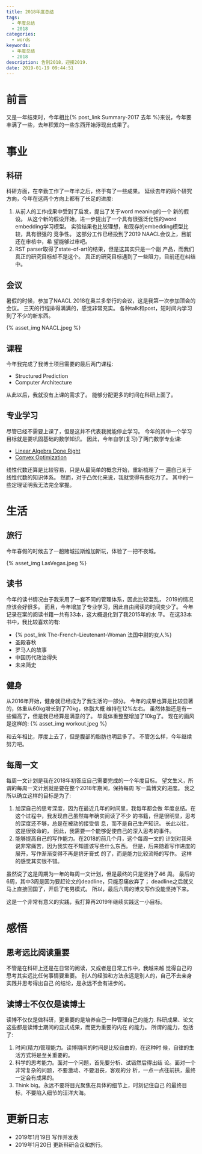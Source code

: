 ```yaml
---
title: 2018年度总结
tags:
  - 年度总结
  - 2018
categories:
  - words
keywords:
  - 年度总结
  - 2018
description: 告别2018，迎接2019.
date: 2019-01-19 09:44:51
---
```





# 前言
又是一年结束时，今年相比{% post_link Summary-2017 去年 %}来说，今年要丰满了一些，去年积累的一些东西开始浮现出成果了。

# 事业

## 科研

科研方面，在辛勤工作了一年半之后，终于有了一些成果。
延续去年的两个研究方向，今年在这两个方向上都有了长足的进度:
1. 从前人的工作成果中受到了启发，提出了关于word meaning的一个
   新的假设。
   从这个新的假设开始，进一步提出了一个具有很强泛化性的word
   embedding学习模型。
   实验结果也比较理想，和现存的embedding模型比较，具有很强的
   竞争性。
   这部分工作已经投到了2019 NAACL会议上，目前还在审核中，希
   望能够过审吧。
2. RST parser取得了state-of-art的结果，但是这其实只是一个副
   产品，而我们真正的研究目标却不是这个。
   真正的研究目标遇到了一些阻力，目前还在纠结中。

## 会议

暑假的时候，参加了NAACL 2018在奥兰多举行的会议，这是我第一次参加顶会的会议。
三天的行程排得满满的，感觉非常充实。
各种talk和post，短时间内学习到了不少的新东西。

{% asset_img NAACL.jpeg %}

## 课程

今年我完成了我博士项目需要的最后两门课程:

- Structured Prediction
- Computer Architecture

从此以后，我就没有上课的需求了。
能够分配更多的时间在科研上面了。

## 专业学习

尽管已经不需要上课了，但是这并不代表我就能停止学习。
今年的其中一个学习目标就是要巩固基础的数学知识。
因此，今年自学(复习)了两门数学专业课:

- [Linear Algebra Done Right](https://book.douban.com/subject/2877309/)
- [Convex Optimization](https://book.douban.com/subject/1888111/)

线性代数还算是比较容易，只是从最简单的概念开始，重新梳理了一
遍自己关于线性代数的知识体系。
然而，对于凸优化来说，我就觉得有些吃力了。
其中的一些定理证明我无法完全掌握。


# 生活

## 旅行

今年春假的时候去了一趟赌城拉斯维加斯玩，体验了一把不夜城。

{% asset_img LasVegas.jpeg %}

## 读书

今年的读书情况由于我采用了一套不同的管理体系，因此比较混乱，
2019的情况应该会好很多。
而且，今年增加了专业学习，因此自由阅读的时间变少了。
今年记录在案的阅读书籍一共有33本，这大概退化到了我2015年的水
平。
在这33本书中，我比较喜欢的有:

- {% post_link The-French-Lieutenant-Woman 法国中尉的女人%} 
- 圣殿春秋
- 罗马人的故事
- 中国历代政治得失
- 未来简史

## 健身

从2016年开始，健身就已经成为了我生活的一部分。
今年的成果也算是比较显著的，体重从60kg增长到了70kg，体脂大概
维持在12%左右。
虽然体脂还是有一些偏高了，但是我已经算是满意的了。
毕竟体重整整增加了10kg了。
现在的画风是这样的:
{% asset_img workout.jpeg %}

和去年相比，厚度上去了，但是腹部的脂肪也明显多了。
不管怎么样，今年继续努力吧。

## 每周一文

每周一文计划是我在2018年初答应自己需要完成的一个年度目标。
望文生义，所谓的每周一文计划就是要在整个2018年期间，保持每周
写一篇博文的进度。
我之所以确立这样的目标是为了:
1. 加深自己的思考深度，因为在最近几年的时间里，我每年都会做
   年度总结。在这个过程中，我发现自己虽然每年确实阅读了不少
   的书籍，但是很明显，思考的深度还不够，总是在被动的接受信
   息，而不是自己生产知识。
   长此以往，这是很致命的，
   因此，我需要一个能够促使自己的深入思考的事件。
2. 能够提高自己的写作能力。在2018的前几个月，这个每周一文的
   计划对我来说非常痛苦，因为我实在不知道该写些什么东西。
   但是，后来随着写作进度的展开，写作渐渐变得不再是挤牙膏式
   的了，而是能力比较流畅的写作。
   这样的感觉其实很不错。

虽然说了这是周期为一年的每周一文计划，但是最终的只是坚持了46
周。
最后的6周，其中3周是因为要赶论文的deadline，只能忍痛放弃了；
deadline之后就又马上直接回国了，开启了宅男模式。
所以，最后六周的博文写作没能坚持下来。

这是一个非常有意义的实践，我打算再2019年继续实践这一小目标。

# 感悟

## 思考远比阅读重要
 
不管是在科研上还是在日常的阅读，又或者是日常工作中，我越来越
觉得自己的思考其实远比任何事情要重要。
别人的经验和方法永远是别人的，自己不去亲身实践并思考得出自己
的结论，是永远不会有进步的。

## 读博士不仅仅是读博士

读博不仅仅是做科研，更重要的是培养自己一种管理自己的能力.
科研成果、论文这些都是读博士期间的显式成果，而更为重要的内在
的能力。
所谓的能力，包括了:
1. 时间(精力)管理能力。读博期间的时间是比较自由的，在这种时
   候，自律的生活方式将是至关重要的。
2. 科学的思考能力。面对一个问题，首先要分析、试错然后得出结
   论。面对一个非常复杂的问题，不要激动、不要沮丧，客观的分
   析，一点一点往前拱，最终一定会有成果的。
3. Think big。永远不要将目光聚焦在具体的细节上，时刻记住自己
   的最终目标，不要陷入细节的汪洋大海。


# 更新日志

- 2019年1月19日 写作并发表
- 2019年1月20日 更新科研会议和旅行。
